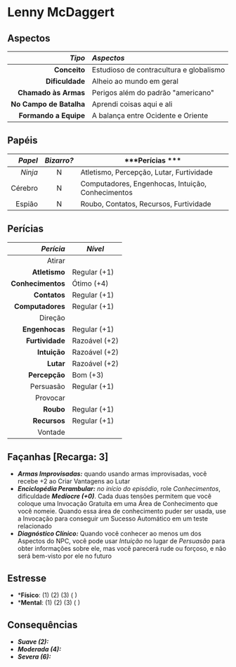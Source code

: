 #  Lenny McDaggert

## Aspectos

|              ***Tipo*** | ***Aspectos***                          |
|------------------------:|:----------------------------------------|
|            **Conceito** | Estudioso de contracultura e globalismo |
|         **Dificuldade** | Alheio ao mundo em geral                |
|    **Chamado às Armas** | Perigos além do padrão "americano"      |
| **No Campo de Batalha** | Aprendi coisas aqui e ali               |
|   **Formando a Equipe** | A balança entre Ocidente e Oriente      |

## Papéis

| ***Papel*** | ***Bizarro?*** | ***Perícias ***                                   |
|------------:|:--------------:|---------------------------------------------------|
|     _Ninja_ | N              | Atletismo, Percepção, Lutar, Furtividade          |
|     Cérebro | N              | Computadores, Engenhocas, Intuição, Conhecimentos |
|      Espião | N              | Roubo, Contatos, Recursos, Furtividade            |

## Perícias

|     ***Perícia*** | ***Nível***   |
|------------------:|---------------|
|            Atirar |               |
|     **Atletismo** | Regular (+1)  |
| **Conhecimentos** | Ótimo (+4)    |
|      **Contatos** | Regular (+1)  |
|  **Computadores** | Regular (+1)  |
|           Direção |               |
|    **Engenhocas** | Regular (+1)  |
|   **Furtividade** | Razoável (+2) |
|      **Intuição** | Razoável (+2) |
|         **Lutar** | Razoável (+2) |
|     **Percepção** | Bom (+3)      |
|         Persuasão | Regular (+1)  |
|          Provocar |               |
|         **Roubo** | Regular (+1)  |
|      **Recursos** | Regular (+1)  |
|           Vontade |               |

## Façanhas [Recarga: 3]

+ ***Armas Improvisadas:*** quando usando armas improvisadas, você recebe +2 ao Criar Vantagens ao Lutar
+ ***Enciclopédia Perambular:*** _no início do episódio_, role _Conhecimentos_, dificuldade ___Medíocre (+0)___. Cada duas tensões permitem que você coloque uma Invocação Gratuíta em uma Área de Conhecimento que você nomeie. Quando essa área de conhecimento puder ser usada, use a Invocação para conseguir um Sucesso Automático em um teste relacionado
+ ___Diagnóstico Clínico:___ Quando você conhecer ao menos um dos Aspectos do NPC, você pode usar _Intuição_ no lugar de _Persuasão_ para obter informações sobre ele, mas você parecerá rude ou forçoso, e não será bem-visto por ele no futuro

## Estresse

+ ***Físico**: (1) (2) (3) ( )
+ ***Mental**: (1) (2) (3) ( )

## Consequências

+ ___Suave (2):___
+ ___Moderada (4):___
+ ___Severa (6):___
